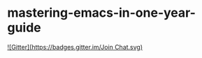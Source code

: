 # mastering-emacs-in-one-year-guide
[![Gitter](https://badges.gitter.im/Join Chat.svg)](https://gitter.im/redguardtoo/mastering-emacs-in-one-year-guide?utm_source=badge&utm_medium=badge&utm_campaign=pr-badge&utm_content=badge)